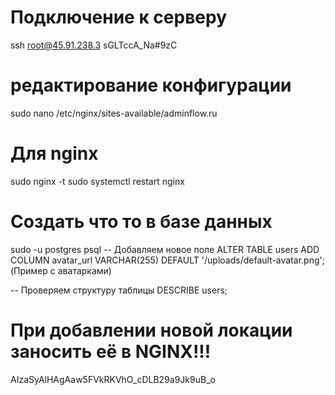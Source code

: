 # Подключение к серверу
ssh root@45.91.238.3
sGLTccA_Na#9zC
# редактирование конфигурации
sudo nano /etc/nginx/sites-available/adminflow.ru
# Для nginx
sudo nginx -t
sudo systemctl restart nginx

# Создать что то в базе данных
sudo -u postgres psql
-- Добавляем новое поле
ALTER TABLE users ADD COLUMN avatar_url VARCHAR(255) DEFAULT '/uploads/default-avatar.png'; (Пример с аватарками)

-- Проверяем структуру таблицы
DESCRIBE users;

# При добавлении новой локации заносить её в NGINX!!!


AIzaSyAlHAgAaw5FVkRKVhO_cDLB29a9Jk9uB_o
